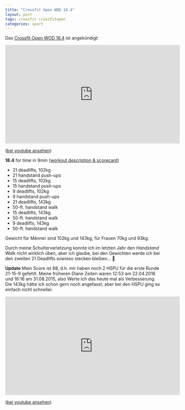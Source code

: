 ```yaml
---
title: "Crossfit Open WOD 18.4"
layout: post
tags: crossfit crossfitopen
categories: sport
---
```


Das [Crossfit Open WOD 18.4][2] ist angekündigt:

<iframe width="560" height="315" src="https://www.youtube-nocookie.com/embed/nghMpHOLFxg" frameborder="0" allow="autoplay; encrypted-media" allowfullscreen></iframe>

([bei youtube ansehen][0])

**18.4** for time in 9min ([workout description & scorecard][1])

* 21 deadlifts, 102kg
* 21 handstand push-ups
* 15 deadlifts, 102kg
* 15 handstand push-ups
* 9 deadlifts, 102kg
* 9 handstand push-ups
* 21 deadlifts, 143kg
* 50-ft. handstand walk
* 15 deadlifts, 143kg
* 50-ft. handstand walk
* 9 deadlifts, 143kg
* 50-ft. handstand walk

Gewicht für Männer sind 102kg und 143kg, für Frauen 70kg und 93kg.

Durch meine Schulterverletzung konnte ich im letzten Jahr den *Handstand Walk* nicht
wirklich üben, aber ich glaube, bei den Gewichten werde ich bei den zweiten 21
Deadlifts sowieso stecken bleiben... 👴

**Update** Mein Score ist 88, d.h. mir haben noch 2 HSPU für die erste Runde 21-15-9 gefehlt. Meine früheren Diane Zeiten waren 12:53 am 22.04.2016 und 16:16 am 31.08.2015, also Werte ich das heute mal als Verbesserung. Die 143kg hätte ich schon gern noch angefasst, aber bei den HSPU ging es einfach nicht schneller.

<iframe width="560" height="315" src="https://www.youtube-nocookie.com/embed/oQs3HpjHi7E" frameborder="0" allow="autoplay; encrypted-media" allowfullscreen></iframe>

([bei youtube ansehen][3])

[0]: https://www.youtube.com/watch?v=nghMpHOLFxg
[1]: https://games-assets.crossfit.com/Workout18_4_12-shdnuehqASQbdsuE32w.pdf
[2]: https://games.crossfit.com/workouts/open/2018/4
[3]: https://www.youtube.com/watch?v=oQs3HpjHi7E
